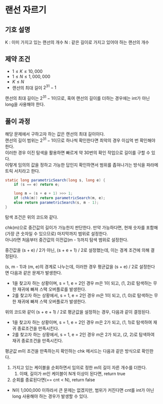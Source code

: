 # 랜선 자르기

## 기호 설명
K : 이미 가지고 있는 랜선의 개수
N : 같은 길이로 가지고 있어야 하는 랜선의 개수

## 제약 조건
* $1 \leq K \leq 10,000$
* $1 \leq N \leq 1,000,000$
* $K \leq N$
* 랜선의 최대 길이 $2^{31} - 1$

랜선의 최대 길이는 $2^{31} - 1$이므로, 혹여 랜선의 길이를 더하는 경우에는 int가 아닌 long을 사용해야 한다.

## 풀이 과정
해당 문제에서 구하고자 하는 값은 랜선의 최대 길이이다.   
랜선의 길이 범위는 $2^{31} - 1$이므로 하나씩 확인한다면 최악의 경우 이십억 번 확인해야 한다.    
이러한 경우 이진 탐색을 활용하면 빠르게 약 30번의 확인 작업으로 길이를 구할 수 있다.   
이렇게 임의의 값을 정하고 가능한 답인지 확인하면서 범위를 좁혀나가는 방식을 파라메트릭 서치라고 한다.   

```java
static long parametricSearch(long s, long e) {
    if (s == e) return e;

    long m = (s + e + 1) >>> 1;
    if (chk(m)) return parametricSearch(m, e);
    else return parametricSearch(s, m - 1);
}
```

탐색 조건은 위의 코드와 같다.

chk(m)으로 중간값의 길이가 가능한지 판단한다. 만약 가능하다면, 현재 숫자를 포함해(가장 큰 숫자일 수 있으므로) 마지막까지 범위로 설정한다.   
아니라면 처음부터 중간값의 이전값(m - 1)까지 탐색 범위로 설정한다.

중간값을 (s + e) / 2가 아닌, (s + e + 1) / 2로 설정했는데, 이는 경계 조건에 의해 결정된다.

(s, m - 1)과 (m, e)의 경계로 나누는데, 이러한 경우 평균값을 (s + e) / 2로 설정한다면 다음과 같은 문제가 발생한다.
* 1을 찾고자 하는 상황이며, s = 1, e = 2인 경우 m은 1이 되고, (1, 2)로 탐색하는 무한 재귀에 빠져 스택 오버플로를 발생한다.
* 2를 찾고자 하는 상황에서, s = 1, e = 2인 경우 m은 1이 되고, (1, 0)로 탐색하는 무한 재귀에 빠져 스택 오버플로가 발생한다.

위의 코드와 같이 (s + e + 1) / 2로 평균값을 설정하는 경우, 다음과 같이 결정된다.
* 1을 찾고자 하는 상황이며, s = 1, e = 2인 경우 m은 2가 되고, (1, 1)로 탐색하여 재귀 종료조건을 만족시킨다.
* 2를 찾고자 하는 상황에서, s = 1, e = 2인 경우 m은 2가 되고, (2, 2)로 탐색하여 재귀 종료조건을 만족시킨다.

평균값 m이 조건을 만족하는지 확인하는 chk 메서드는 다음과 같은 방식으로 확인한다.   
1. 가지고 있는 케이블을 순회하면서 임의로 정한 m의 길이 자른 개수를 더한다.
   1. 이때, 길이가 m인 케이블이 N개 이상이 된다면, return true
2. 순회를 종료된다면(== cnt < N), return false

* N이 1,000,000 이하라서 큰 문제는 없겠지만, 범위가 커진다면 cnt를 int가 아닌 long 사용해야 하는 경우가 발생할 수 있다. 